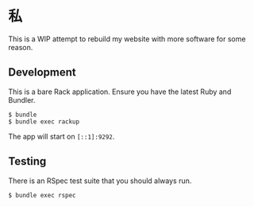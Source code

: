 # 私

This is a WIP attempt to rebuild my website with more software for some reason.

## Development

This is a bare Rack application. Ensure you have the latest Ruby and Bundler.

```
$ bundle
$ bundle exec rackup
```

The app will start on `[::1]:9292`.

## Testing

There is an RSpec test suite that you should always run.

```
$ bundle exec rspec
```
